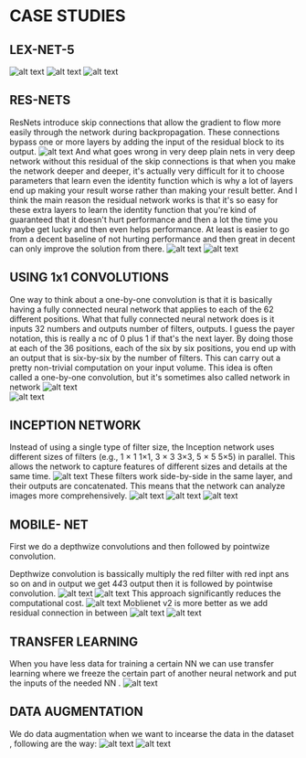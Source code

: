 # CASE STUDIES
## LEX-NET-5
![alt text](IMAGES/image-9.png)
![alt text](IMAGES/image-10.png)
![alt text](IMAGES/image-11.png)
## RES-NETS
ResNets introduce skip connections that allow the gradient to flow more easily through the network during backpropagation. These connections bypass one or more layers by adding the input of the residual block to its output.
![alt text](IMAGES/image-12.png)
And what goes wrong in very deep plain nets in very deep network without this residual of the skip connections is that when you make the network deeper and deeper, it's actually very difficult for it to choose parameters that learn even the identity function which is why a lot of layers end up making your result worse rather than making your result better. And I think the main reason the residual network works is that it's so easy for these extra layers to learn the identity function that you're kind of guaranteed that it doesn't hurt performance and then a lot the time you maybe get lucky and then even helps performance. At least is easier to go from a decent baseline of not hurting performance and then great in decent can only improve the solution from there.
![alt text](IMAGES/image-13.png)
![alt text](IMAGES/image-14.png)
## USING 1x1 CONVOLUTIONS
 One way to think about a one-by-one convolution is that it is basically having a fully connected neural network that applies to each of the 62 different positions. What that fully connected neural network does is it inputs 32 numbers and outputs number of filters, outputs. I guess the payer notation, this is really a nc of 0 plus 1 if that's the next layer. By doing those at each of the 36 positions, each of the six by six positions, you end up with an output that is six-by-six by the number of filters. This can carry out a pretty non-trivial computation on your input volume. This idea is often called a one-by-one convolution, but it's sometimes also called network in network
![alt text](IMAGES/image-15.png)   
![alt text](IMAGES/image-16.png)
## INCEPTION NETWORK
Instead of using a single type of filter size, the Inception network uses different sizes of filters (e.g., 
1
×
1
1×1, 
3
×
3
3×3, 
5
×
5
5×5) in parallel. This allows the network to capture features of different sizes and details at the same time.
![alt text](IMAGES/image-17.png)
These filters work side-by-side in the same layer, and their outputs are concatenated. This means that the network can analyze images more comprehensively.
![alt text](IMAGES/image-18.png)
![alt text](IMAGES/image-19.png)
![alt text](IMAGES/image-20.png)
## MOBILE- NET
First we do a depthwize convolutions and then followed by pointwize convolution.

Depthwize convolution is bassically multiply the red filter with red inpt ans so on and in output we get 4*4*3 output then it is followed by pointwise convolution.
![alt text](IMAGES/image-21.png)
![alt text](IMAGES/image-22.png)
This approach significantly reduces the computational cost.
![alt text](IMAGES/image-23.png)
Moblienet v2 is more better as we add residual connection in between
![alt text](IMAGES/image-24.png)
![alt text](IMAGES/image-25.png)
## TRANSFER LEARNING
When you have less data for training a certain NN we can use transfer learning where we freeze the certain part of another neural network and put the inputs of the needed NN .
![alt text](IMAGES/image-26.png)
## DATA AUGMENTATION
We do data augmentation when we want to incearse the data in the dataset , following are the way:
![alt text](IMAGES/image-27.png)
![alt text](IMAGES/image-28.png)